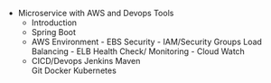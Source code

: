 - Microservice with AWS and Devops Tools
  - Introduction
  - Spring Boot 
  - AWS
    	Environment - EBS
	Security - IAM/Security Groups
	Load Balancing - ELB
	Health Check/ Monitoring - Cloud Watch
  - CICD/Devops
	Jenkins
	Maven  
	Git
  	Docker
	Kubernetes